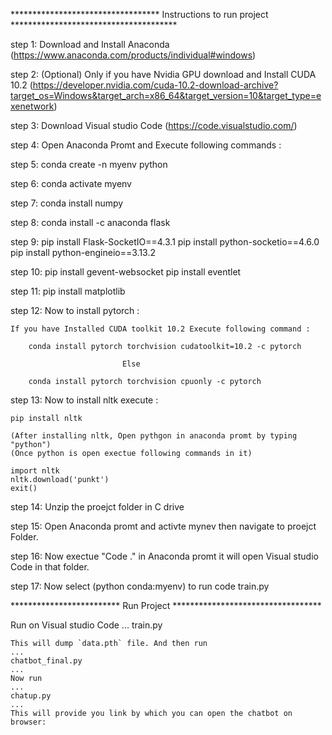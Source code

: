 ********************************** Instructions to run project ************************************** 

step 1: Download and Install Anaconda (https://www.anaconda.com/products/individual#windows)

step 2: (Optional) Only if you have Nvidia GPU download and Install CUDA 10.2 (https://developer.nvidia.com/cuda-10.2-download-archive?target_os=Windows&target_arch=x86_64&target_version=10&target_type=exenetwork)

step 3: Download Visual studio Code (https://code.visualstudio.com/)

step 4: Open Anaconda Promt and Execute following commands :
	
step 5:	conda create -n myenv python

step 6:	conda activate myenv

step 7:	conda install numpy

step 8: conda install -c anaconda flask

step 9: pip install Flask-SocketIO==4.3.1
		pip install python-socketio==4.6.0
		pip install python-engineio==3.13.2

step 10: pip install gevent-websocket
		 pip install eventlet

step 11: pip install matplotlib

step 12: Now to install pytorch : 

	If you have Installed CUDA toolkit 10.2 Execute following command :

		conda install pytorch torchvision cudatoolkit=10.2 -c pytorch

		                     Else 

		conda install pytorch torchvision cpuonly -c pytorch

step 13: Now to install nltk execute :

	pip install nltk

	(After installing nltk, Open pythgon in anaconda promt by typing "python")
	(Once python is open exectue following commands in it)

	import nltk 
	nltk.download('punkt')
	exit()

step 14: Unzip the proejct folder in C drive 

step 15: Open Anaconda promt and activte mynev then navigate to proejct Folder.

step 16: Now exectue "Code ." in Anaconda promt it will open Visual studio Code in that folder.

step 17: Now select (python conda:myenv) to run code train.py 


************************* Run Project **********************************

Run on Visual studio Code
...
train.py
```
This will dump `data.pth` file. And then run 
...
chatbot_final.py
...
Now run 
...
chatup.py
...
This will provide you link by which you can open the chatbot on browser:


